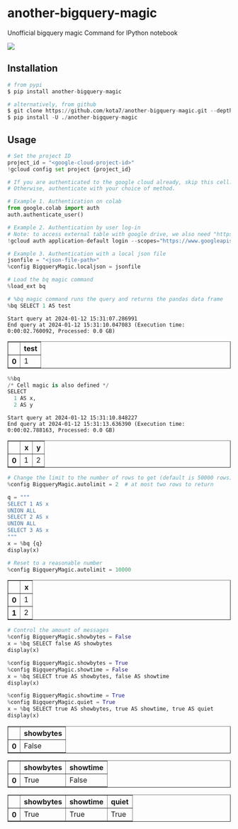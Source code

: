 # another-bigquery-magic
Unofficial bigquery magic Command for IPython notebook

[![](https://badge.fury.io/py/another-bigquery-magic.svg)](https://badge.fury.io/py/another-bigquery-magic)

## Installation

```python
# from pypi
$ pip install another-bigquery-magic

# alternatively, from github
$ git clone https://github.com/kota7/another-bigquery-magic.git --depth 1
$ pip install -U ./another-bigquery-magic
```

## Usage


```python
# Set the project ID
project_id = "<google-cloud-project-id>"
!gcloud config set project {project_id}
```


```python
# If you are authenticated to the google cloud already, skip this cell.
# Otherwise, authenticate with your choice of method.

# Example 1. Authentication on colab
from google.colab import auth
auth.authenticate_user()

# Example 2. Authentication by user log-in
# Note: to access external table with google drive, we also need "https://www.googleapis.com/auth/drive" in the scope
!gcloud auth application-default login --scopes="https://www.googleapis.com/auth/bigquery"

# Example 3. Authentication with a local json file
jsonfile = "<json-file-path>"
%config BigqueryMagic.localjson = jsonfile
```


```python
# Load the bq magic command
%load_ext bq

# %bq magic command runs the query and returns the pandas data frame
%bq SELECT 1 AS test
```

    Start query at 2024-01-12 15:31:07.286991
    End query at 2024-01-12 15:31:10.047083 (Execution time: 0:00:02.760092, Processed: 0.0 GB)





<div>
<table border="1" class="dataframe">
  <thead>
    <tr style="text-align: right;">
      <th></th>
      <th>test</th>
    </tr>
  </thead>
  <tbody>
    <tr>
      <th>0</th>
      <td>1</td>
    </tr>
  </tbody>
</table>
</div>




```python
%%bq
/* Cell magic is also defined */
SELECT
  1 AS x,
  2 AS y
```

    Start query at 2024-01-12 15:31:10.848227
    End query at 2024-01-12 15:31:13.636390 (Execution time: 0:00:02.788163, Processed: 0.0 GB)





<div>
<table border="1" class="dataframe">
  <thead>
    <tr style="text-align: right;">
      <th></th>
      <th>x</th>
      <th>y</th>
    </tr>
  </thead>
  <tbody>
    <tr>
      <th>0</th>
      <td>1</td>
      <td>2</td>
    </tr>
  </tbody>
</table>
</div>




```python
# Change the limit to the number of rows to get (default is 50000 rows)
%config BigqueryMagic.autolimit = 2  # at most two rows to return

q = """
SELECT 1 AS x
UNION ALL
SELECT 2 AS x
UNION ALL
SELECT 3 AS x
"""
x = %bq {q}
display(x)

# Reset to a reasonable number
%config BigqueryMagic.autolimit = 10000
```


<div>
<table border="1" class="dataframe">
  <thead>
    <tr style="text-align: right;">
      <th></th>
      <th>x</th>
    </tr>
  </thead>
  <tbody>
    <tr>
      <th>0</th>
      <td>1</td>
    </tr>
    <tr>
      <th>1</th>
      <td>2</td>
    </tr>
  </tbody>
</table>
</div>



```python
# Control the amount of messages
%config BigqueryMagic.showbytes = False
x = %bq SELECT false AS showbytes
display(x)

%config BigqueryMagic.showbytes = True
%config BigqueryMagic.showtime = False
x = %bq SELECT true AS showbytes, false AS showtime
display(x)

%config BigqueryMagic.showtime = True
%config BigqueryMagic.quiet = True
x = %bq SELECT true AS showbytes, true AS showtime, true AS quiet
display(x)
```


<div>
<table border="1" class="dataframe">
  <thead>
    <tr style="text-align: right;">
      <th></th>
      <th>showbytes</th>
    </tr>
  </thead>
  <tbody>
    <tr>
      <th>0</th>
      <td>False</td>
    </tr>
  </tbody>
</table>
</div>



<div>
<table border="1" class="dataframe">
  <thead>
    <tr style="text-align: right;">
      <th></th>
      <th>showbytes</th>
      <th>showtime</th>
    </tr>
  </thead>
  <tbody>
    <tr>
      <th>0</th>
      <td>True</td>
      <td>False</td>
    </tr>
  </tbody>
</table>
</div>



<div>
<table border="1" class="dataframe">
  <thead>
    <tr style="text-align: right;">
      <th></th>
      <th>showbytes</th>
      <th>showtime</th>
      <th>quiet</th>
    </tr>
  </thead>
  <tbody>
    <tr>
      <th>0</th>
      <td>True</td>
      <td>True</td>
      <td>True</td>
    </tr>
  </tbody>
</table>
</div>

